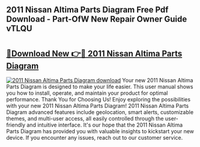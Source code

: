 ## 2011 Nissan Altima Parts Diagram Free Pdf Download - Part-OfW New Repair Owner Guide vTLQU

# <h2><a href="http://dfs5ej.blite.top/?on=2011+Nissan+Altima+Parts+Diagram">🔗Download New 👉🔴 2011 Nissan Altima Parts Diagram</a></h2>

[![2011 Nissan Altima Parts Diagram download](https://i.imgur.com/lujVjoI.png)](http://dfs5ej.blite.top/?on=2011+Nissan+Altima+Parts+Diagram)
Your new 2011 Nissan Altima Parts Diagram is designed to make your life easier. This user manual shows you how to install, operate, and maintain your product for optimal performance. Thank You for Choosing Us! Enjoy exploring the possibilities with your new 2011 Nissan Altima Parts Diagram! 2011 Nissan Altima Parts Diagram advanced features include geolocation, smart alerts, customizable themes, and multi-user access, all easily controlled through the user-friendly and intuitive interface. It's our hope that the 2011 Nissan Altima Parts Diagram has provided you with valuable insights to kickstart your new device. If you encounter any issues, reach out to our customer service.
